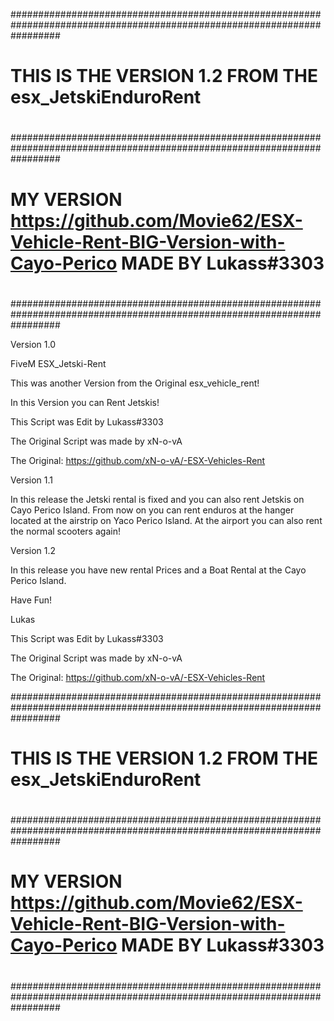 #########################################################################################################################
#																														#
#							THIS IS THE VERSION 1.2 FROM THE esx_JetskiEnduroRent										#
#																														#
#########################################################################################################################
#																														#
# 		MY VERSION https://github.com/Movie62/ESX-Vehicle-Rent-BIG-Version-with-Cayo-Perico MADE BY Lukass#3303			#
#																														#
#########################################################################################################################

Version 1.0

FiveM ESX_Jetski-Rent

This was another Version from the Original esx_vehicle_rent!

In this Version you can Rent Jetskis!

This Script was Edit by Lukass#3303 

The Original Script was made by xN-o-vA

The Original: https://github.com/xN-o-vA/-ESX-Vehicles-Rent

Version 1.1

In this release the Jetski rental is fixed and you can also rent Jetskis on Cayo Perico Island. From now on you can rent enduros at the hanger located at the airstrip on Yaco Perico Island. 
At the airport you can also rent the normal scooters again! 

Version 1.2

In this release you have new rental Prices and a Boat Rental at the Cayo Perico Island. 

Have Fun!

Lukas

This Script was Edit by Lukass#3303 

The Original Script was made by xN-o-vA

The Original: https://github.com/xN-o-vA/-ESX-Vehicles-Rent


#########################################################################################################################
#																														#
#							THIS IS THE VERSION 1.2 FROM THE esx_JetskiEnduroRent										#
#																														#
#########################################################################################################################
#																														#
# 		MY VERSION https://github.com/Movie62/ESX-Vehicle-Rent-BIG-Version-with-Cayo-Perico MADE BY Lukass#3303			#
#																														#
#########################################################################################################################